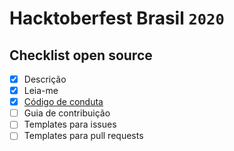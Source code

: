# Hacktoberfest Brasil `2020`

## Checklist open source

- [x] Descrição
- [x] Leia-me
- [x] [Código de conduta](./CODE_OF_CONDUCT.md)
- [ ] Guia de contribuição
- [ ] Templates para issues
- [ ] Templates para pull requests